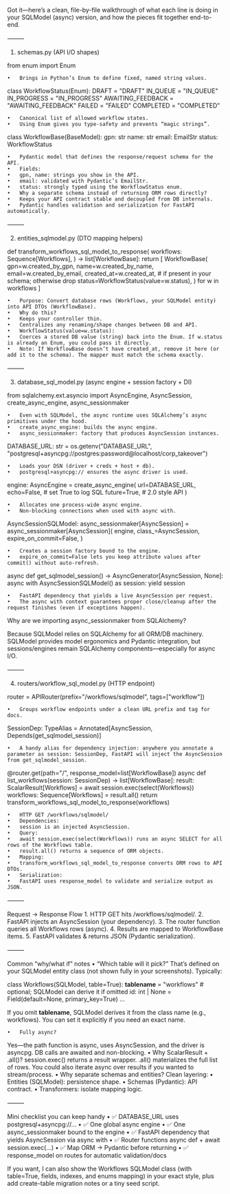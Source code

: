 Got it—here’s a clean, file-by-file walkthrough of what each line is doing in your SQLModel (async) version, and how the pieces fit together end-to-end.

⸻

1) schemas.py (API I/O shapes)

from enum import Enum

	•	Brings in Python’s Enum to define fixed, named string values.

class WorkflowStatus(Enum):
    DRAFT = "DRAFT"
    IN_QUEUE = "IN_QUEUE"
    IN_PROGRESS = "IN_PROGRESS"
    AWAITING_FEEDBACK = "AWAITING_FEEDBACK"
    FAILED = "FAILED"
    COMPLETED = "COMPLETED"

	•	Canonical list of allowed workflow states.
	•	Using Enum gives you type-safety and prevents “magic strings”.

class WorkflowBase(BaseModel):
    gpn: str
    name: str
    email: EmailStr
    status: WorkflowStatus

	•	Pydantic model that defines the response/request schema for the API.
	•	Fields:
	•	gpn, name: strings you show in the API.
	•	email: validated with Pydantic’s EmailStr.
	•	status: strongly typed using the WorkflowStatus enum.
	•	Why a separate schema instead of returning ORM rows directly?
	•	Keeps your API contract stable and decoupled from DB internals.
	•	Pydantic handles validation and serialization for FastAPI automatically.

⸻

2) entities_sqlmodel.py (DTO mapping helpers)

def transform_workflows_sql_model_to_response(
    workflows: Sequence[Workflows],
) -> list[WorkflowBase]:
    return [
        WorkflowBase(
            gpn=w.created_by_gpn,
            name=w.created_by_name,
            email=w.created_by_email,
            created_at=w.created_at,           # if present in your schema; otherwise drop
            status=WorkflowStatus(value=w.status),
        )
        for w in workflows
    ]

	•	Purpose: Convert database rows (Workflows, your SQLModel entity) into API DTOs (WorkflowBase).
	•	Why do this?
	•	Keeps your controller thin.
	•	Centralizes any renaming/shape changes between DB and API.
	•	WorkflowStatus(value=w.status):
	•	Coerces a stored DB value (string) back into the Enum. If w.status is already an Enum, you could pass it directly.
	•	Note: If WorkflowBase doesn’t have created_at, remove it here (or add it to the schema). The mapper must match the schema exactly.

⸻

3) database_sql_model.py (async engine + session factory + DI)

from sqlalchemy.ext.asyncio import AsyncEngine, AsyncSession, create_async_engine, async_sessionmaker

	•	Even with SQLModel, the async runtime uses SQLAlchemy’s async primitives under the hood.
	•	create_async_engine: builds the async engine.
	•	async_sessionmaker: factory that produces AsyncSession instances.

DATABASE_URL: str = os.getenv("DATABASE_URL", "postgresql+asyncpg://postgres:password@localhost/corp_takeover")

	•	Loads your DSN (driver + creds + host + db).
	•	postgresql+asyncpg:// ensures the async driver is used.

engine: AsyncEngine = create_async_engine(
    url=DATABASE_URL,
    echo=False,          # set True to log SQL
    future=True,         # 2.0 style API
)

	•	Allocates one process-wide async engine.
	•	Non-blocking connections when used with async with.

AsyncSessionSQLModel: async_sessionmaker[AsyncSession] = async_sessionmaker[AsyncSession](
    engine,
    class_=AsyncSession,
    expire_on_commit=False,
)

	•	Creates a session factory bound to the engine.
	•	expire_on_commit=False lets you keep attribute values after commit() without auto-refresh.

async def get_sqlmodel_session() -> AsyncGenerator[AsyncSession, None]:
    async with AsyncSessionSQLModel() as session:
        yield session

	•	FastAPI dependency that yields a live AsyncSession per request.
	•	The async with context guarantees proper close/cleanup after the request finishes (even if exceptions happen).

Why are we importing async_sessionmaker from SQLAlchemy?

Because SQLModel relies on SQLAlchemy for all ORM/DB machinery. SQLModel provides model ergonomics and Pydantic integration, but sessions/engines remain SQLAlchemy components—especially for async I/O.

⸻

4) routers/workflow_sql_model.py (HTTP endpoint)

router = APIRouter(prefix="/workflows/sqlmodel", tags=["workflow"])

	•	Groups workflow endpoints under a clean URL prefix and tag for docs.

SessionDep: TypeAlias = Annotated[AsyncSession, Depends(get_sqlmodel_session)]

	•	A handy alias for dependency injection: anywhere you annotate a parameter as session: SessionDep, FastAPI will inject the AsyncSession from get_sqlmodel_session.

@router.get(path="/", response_model=list[WorkflowBase])
async def list_workflows(session: SessionDep) -> list[WorkflowBase]:
    result: ScalarResult[Workflows] = await session.exec(select(Workflows))
    workflows: Sequence[Workflows] = result.all()
    return transform_workflows_sql_model_to_response(workflows)

	•	HTTP GET /workflows/sqlmodel/
	•	Dependencies:
	•	session is an injected AsyncSession.
	•	Query:
	•	await session.exec(select(Workflows)) runs an async SELECT for all rows of the Workflows table.
	•	result.all() returns a sequence of ORM objects.
	•	Mapping:
	•	transform_workflows_sql_model_to_response converts ORM rows to API DTOs.
	•	Serialization:
	•	FastAPI uses response_model to validate and serialize output as JSON.

⸻

Request → Response Flow
	1.	HTTP GET hits /workflows/sqlmodel/.
	2.	FastAPI injects an AsyncSession (your dependency).
	3.	The router function queries all Workflows rows (async).
	4.	Results are mapped to WorkflowBase items.
	5.	FastAPI validates & returns JSON (Pydantic serialization).

⸻

Common “why/what if” notes
	•	“Which table will it pick?”
That’s defined on your SQLModel entity class (not shown fully in your screenshots). Typically:

class Workflows(SQLModel, table=True):
    __tablename__ = "workflows"   # optional; SQLModel can derive it if omitted
    id: int | None = Field(default=None, primary_key=True)
    ...

If you omit __tablename__, SQLModel derives it from the class name (e.g., workflows). You can set it explicitly if you need an exact name.

	•	Fully async?
Yes—the path function is async, uses AsyncSession, and the driver is asyncpg. DB calls are awaited and non-blocking.
	•	Why ScalarResult + .all()?
session.exec() returns a result wrapper. .all() materializes the full list of rows. You could also iterate async over results if you wanted to stream/process.
	•	Why separate schemas and entities?
Clean layering:
	•	Entities (SQLModel): persistence shape.
	•	Schemas (Pydantic): API contract.
	•	Transformers: isolate mapping logic.

⸻

Mini checklist you can keep handy
	•	✅ DATABASE_URL uses postgresql+asyncpg://...
	•	✅ One global async engine
	•	✅ One async_sessionmaker bound to the engine
	•	✅ FastAPI dependency that yields AsyncSession via async with
	•	✅ Router functions async def + await session.exec(...)
	•	✅ Map ORM → Pydantic before returning
	•	✅ response_model on routes for automatic validation/docs

If you want, I can also show the Workflows SQLModel class (with table=True, fields, indexes, and enums mapping) in your exact style, plus add create-table migration notes or a tiny seed script.
